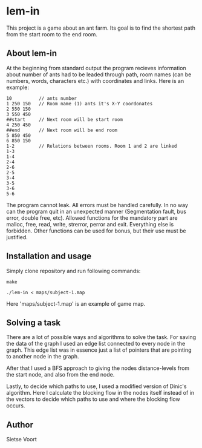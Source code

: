 # lem-in

This project is a game about an ant farm. Its goal is to find the shortest path from the start room to the end room.

## About lem-in

At the beginning from standard output the program recieves information about number of ants had to be leaded through path, room names (can be numbers, words, characters etc.) with coordinates and links. Here is an example:

```
10          // ants number
1 250 150   // Room name (1) ants it's X-Y coordonates
2 550 150
3 550 450
##start     // Next room will be start room
4 250 450
##end       // Next room will be end room
5 850 450
6 850 150
1-2         // Relations between rooms. Room 1 and 2 are linked
1-3
1-4
2-4
2-6
2-5
3-4
3-5
3-6
5-6
```

The program cannot leak. All errors must be handled carefully. In no way can the program quit in an unexpected manner (Segmentation fault, bus error, double free, etc).
Allowed functions for the mandatory part are malloc, free, read, write, strerror, perror and exit. Everything else is forbidden. Other functions can be used for bonus, but their use must be justified.

## Installation and usage

Simply clone repository and run following commands:

```
make

./lem-in < maps/subject-1.map
```
Here 'maps/subject-1.map' is an example of game map.

## Solving a task

There are a lot of possible ways and algorithms to solve the task.
For saving the data of the graph I used an edge list connected to every node in the graph.
This edge list was in essence just a list of pointers that are pointing to another node in the graph.

After that I used a BFS approach to giving the nodes distance-levels from the start node, and also from the end node.

Lastly, to decide which paths to use, I used a modified version of Dinic's algorithm. Here I calculate the blocking flow in the nodes itself instead of in the vectors to decide which paths to use and where the blocking flow occurs.

## Author

Sietse Voort



